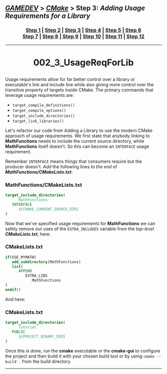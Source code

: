 ## [_GAMEDEV_][gamedev] > [_CMake_][CMake] > **Step 3**: *Adding Usage Requirements for a Library*

### <p align=center>[Step 1][stp1] | [Step 2][stp2] | [Step 3][stp3] | [Step 4][stp4] | [Step 5][stp5] | [Step 6][stp6] <br/> [Step 7][stp7] | [Step 8][stp8] | [Step 9][stp9] | [Step 10][stp10] | [Step 11][stp11] | [Step 12][stp12]  </p>

<!--
* [_GAMEDEV_][gamedev]
* [_CMAKE_][CMake]
* [Step 1][stp1]
* [Step 2][stp2]
* [Step 3][stp3]
* [Step 4][stp4]
* [Step 5][stp5]
* [Step 6][stp6]
* [Step 7][stp7]
* [Step 8][stp8]
* [Step 9][stp9]
* [Step 10][stp10]
* [Step 11][stp11]
* [Step 12][stp12]
-->

[gamedev]: ../../README.md
[CMake]:   ../README.md
[stp1]:    ../002_1_BasicStartingPoint/README.md
[stp2]:    ../002_2_AddingLibrary/README.md
[stp3]:    README.md
[stp4]:    ../002_4_InstallAndTest/README.md
[stp5]:    ../002_5_SysIntrospection/README.md
[stp6]:    ../002_6_ComFileGen/README.md
[stp7]:    ../002_7_BuildInstall/README.md
[stp8]:    ../002_8_Dashboard/README.md
[stp9]:    ../002_9_StaticShared/README.md
[stp10]:   ../002_10_GenExpression/README.md
[stp11]:   ../002_11_ExportConfig/README.md
[stp12]:   ../002_12_PackDebRel/README.md

---
<!-- ---------------------------------- * Navigation * ---------------------------------- -->

# <p align = center><b>002_3_UsageReqForLib</b></p>

Usage requirements allow for far better control over a library or executable's link and include line while also giving more control over the transitive property of targets inside CMake. The primary commands that leverage usage requirements are:

* `target_compile_definitions()`
* `target_compile_options()`
* `target_include_directories()`
* `target_link_libraries()`

Let's refactor our code from Adding a Library to use the modern CMake approach of usage requirements. We first state that anybody linking to **MathFunctions** needs to include the current source directory, while **MathFunctions** itself doesn't. So this can become an `INTERFACE` usage requirement.

Remember `INTERFACE` means things that consumers require but the producer doesn't. *Add* the following lines *to the end* of ***MathFunctions/CMakeLists.txt***:

### MathFunctions/CMakeLists.txt

```cmake
target_include_directories(
      MathFunctions
   INTERFACE
      ${CMAKE_CURRENT_SOURCE_DIR}
)
```

Now that we've specified usage requirements for **MathFunctions** we can safely remove our uses of the `EXTRA_INCLUDES` variable from the *top-level* ***CMakeLists.txt***, here:

### CMakeLists.txt

```cmake
if(USE_MYMATH)
   add_subdirectory(MathFunctions)
   list(
      APPEND
         EXTRA_LIBS
            MathFunctions
)
endif()
```

And here:

### CMakeLists.txt

```cmake
target_include_directories(
      Tutorial
   PUBLIC
      ${PROJECT_BINARY_DIR}
)
```

Once this is done, run the **cmake** executable or the **cmake-gui** to configure the project and then build it with your chosen build tool or by using `cmake --build .` from the build directory.

---